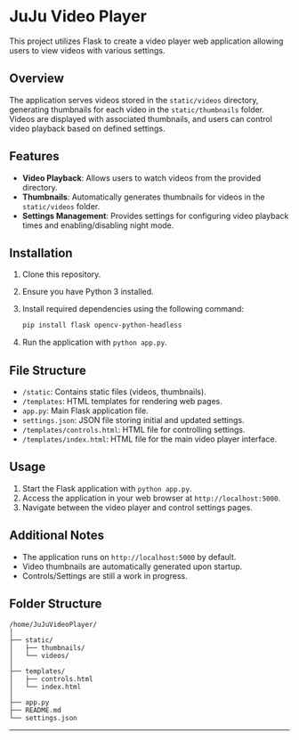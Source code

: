 # JuJu Video Player

This project utilizes Flask to create a video player web application allowing users to view videos with various settings.

## Overview

The application serves videos stored in the `static/videos` directory, generating thumbnails for each video in the `static/thumbnails` folder. Videos are displayed with associated thumbnails, and users can control video playback based on defined settings.

## Features

- **Video Playback**: Allows users to watch videos from the provided directory.
- **Thumbnails**: Automatically generates thumbnails for videos in the `static/videos` folder.
- **Settings Management**: Provides settings for configuring video playback times and enabling/disabling night mode.

## Installation

1. Clone this repository.
2. Ensure you have Python 3 installed.
3. Install required dependencies using the following command:

    ```bash
    pip install flask opencv-python-headless
    ```

4. Run the application with `python app.py`.

## File Structure

- `/static`: Contains static files (videos, thumbnails).
- `/templates`: HTML templates for rendering web pages.
- `app.py`: Main Flask application file.
- `settings.json`: JSON file storing initial and updated settings.
- `/templates/controls.html`: HTML file for controlling settings.
- `/templates/index.html`: HTML file for the main video player interface.

## Usage

1. Start the Flask application with `python app.py`.
2. Access the application in your web browser at `http://localhost:5000`.
3. Navigate between the video player and control settings pages.

## Additional Notes

- The application runs on `http://localhost:5000` by default.
- Video thumbnails are automatically generated upon startup.
- Controls/Settings are still a work in progress.

## Folder Structure

```
/home/JuJuVideoPlayer/
│
├── static/
│   ├── thumbnails/
│   └── videos/
│
├── templates/
│   ├── controls.html
│   └── index.html
│
├── app.py
├── README.md
└── settings.json
```

---
